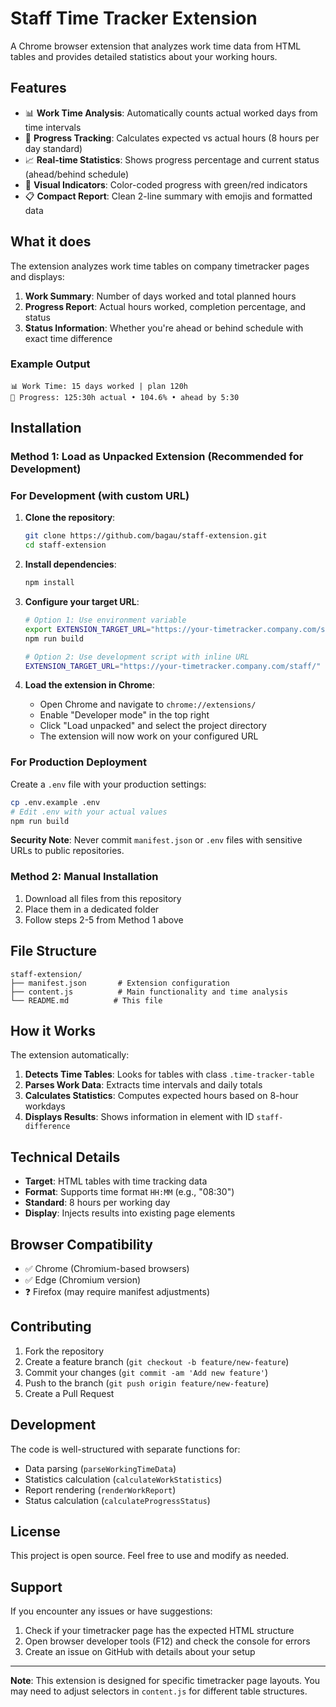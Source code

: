 # Staff Time Tracker Extension

A Chrome browser extension that analyzes work time data from HTML tables and provides detailed statistics about your working hours.

## Features

- 📊 **Work Time Analysis**: Automatically counts actual worked days from time intervals
- 🎯 **Progress Tracking**: Calculates expected vs actual hours (8 hours per day standard)
- 📈 **Real-time Statistics**: Shows progress percentage and current status (ahead/behind schedule)
- 🎨 **Visual Indicators**: Color-coded progress with green/red indicators
- 📋 **Compact Report**: Clean 2-line summary with emojis and formatted data

## What it does

The extension analyzes work time tables on company timetracker pages and displays:

1. **Work Summary**: Number of days worked and total planned hours
2. **Progress Report**: Actual hours worked, completion percentage, and status
3. **Status Information**: Whether you're ahead or behind schedule with exact time difference

### Example Output

```
📊 Work Time: 15 days worked | plan 120h
🎯 Progress: 125:30h actual • 104.6% • ahead by 5:30
```

## Installation

### Method 1: Load as Unpacked Extension (Recommended for Development)

### For Development (with custom URL)

1. **Clone the repository**:

   ```bash
   git clone https://github.com/bagau/staff-extension.git
   cd staff-extension
   ```

2. **Install dependencies**:

   ```bash
   npm install
   ```

3. **Configure your target URL**:

   ```bash
   # Option 1: Use environment variable
   export EXTENSION_TARGET_URL="https://your-timetracker.company.com/staff/"
   npm run build

   # Option 2: Use development script with inline URL
   EXTENSION_TARGET_URL="https://your-timetracker.company.com/staff/" npm run dev
   ```

4. **Load the extension in Chrome**:
   - Open Chrome and navigate to `chrome://extensions/`
   - Enable "Developer mode" in the top right
   - Click "Load unpacked" and select the project directory
   - The extension will now work on your configured URL

### For Production Deployment

Create a `.env` file with your production settings:

```bash
cp .env.example .env
# Edit .env with your actual values
npm run build
```

**Security Note**: Never commit `manifest.json` or `.env` files with sensitive URLs to public repositories.

### Method 2: Manual Installation

1. Download all files from this repository
2. Place them in a dedicated folder
3. Follow steps 2-5 from Method 1 above

## File Structure

```
staff-extension/
├── manifest.json       # Extension configuration
├── content.js          # Main functionality and time analysis
└── README.md          # This file
```

## How it Works

The extension automatically:

1. **Detects Time Tables**: Looks for tables with class `.time-tracker-table`
2. **Parses Work Data**: Extracts time intervals and daily totals
3. **Calculates Statistics**: Computes expected hours based on 8-hour workdays
4. **Displays Results**: Shows information in element with ID `staff-difference`

## Technical Details

- **Target**: HTML tables with time tracking data
- **Format**: Supports time format `HH:MM` (e.g., "08:30")
- **Standard**: 8 hours per working day
- **Display**: Injects results into existing page elements

## Browser Compatibility

- ✅ Chrome (Chromium-based browsers)
- ✅ Edge (Chromium version)
- ❓ Firefox (may require manifest adjustments)

## Contributing

1. Fork the repository
2. Create a feature branch (`git checkout -b feature/new-feature`)
3. Commit your changes (`git commit -am 'Add new feature'`)
4. Push to the branch (`git push origin feature/new-feature`)
5. Create a Pull Request

## Development

The code is well-structured with separate functions for:

- Data parsing (`parseWorkingTimeData`)
- Statistics calculation (`calculateWorkStatistics`)
- Report rendering (`renderWorkReport`)
- Status calculation (`calculateProgressStatus`)

## License

This project is open source. Feel free to use and modify as needed.

## Support

If you encounter any issues or have suggestions:

1. Check if your timetracker page has the expected HTML structure
2. Open browser developer tools (F12) and check the console for errors
3. Create an issue on GitHub with details about your setup

---

**Note**: This extension is designed for specific timetracker page layouts. You may need to adjust selectors in `content.js` for different table structures.
